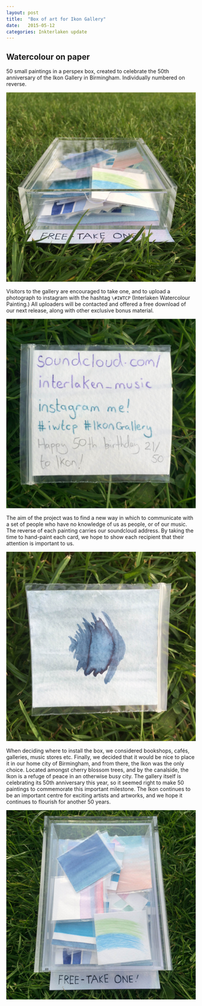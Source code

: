 ```yaml
---
layout: post
title:  "Box of art for Ikon Gallery"
date:   2015-05-12
categories: Inkterlaken update
---
```


## Watercolour on paper 
50 small paintings in a perspex box, created to celebrate the 50th anniversary
of the Ikon Gallery in Birmingham.
Individually numbered on reverse.

<!--
<img style="float: center" src="/content/pictures/art_box_02.JPG" height="100%" width="100%">
-->
![](/content/pictures/art_box_02.JPG)

Visitors to the gallery are encouraged to take one, and to upload a photograph
to instagram with the hashtag `\#IWTCP` (Interlaken Watercolour Painting.)
All uploaders will be contacted and offered a free download of our next
release, along with other exclusive bonus material.

<!--
<img style="float: center" src="/content/pictures/art_box_03.JPG" height="100%" width="100%">
-->
![](/content/pictures/art_box_03.JPG)

The aim of the project was to find a new way in which to communicate with a
set of people who have no knowledge of us as people, or of our music.
The reverse of each painting carries our soundcloud address. By taking the
time to hand-paint each card, we hope to show each recipient that their
attention is important to us. 

<!--
<img style="float: center" src="/content/pictures/art_box_04.JPG" height="100%" width="100%">
-->
![](/content/pictures/art_box_04.JPG)

When deciding where to install the box, we considered bookshops, cafés,
galleries, music stores etc. Finally, we decided that it would be nice to
place it in our home city of Birmingham, and from there, the Ikon was the
only choice. Located amongst cherry blossom trees, and by the canalside,
the Ikon is a refuge of peace in an otherwise busy city. The gallery itself
is celebrating its 50th anniversary this year, so it seemed right to make
50 paintings to commemorate this important milestone. The Ikon continues
to be an important centre for exciting artists and artworks, and we hope
it continues to flourish for another 50 years.

<!--
<img style="float: center" src="/content/pictures/art_box_01.JPG" height="100%" width="100%">
-->
![](/content/pictures/art_box_01.JPG)
